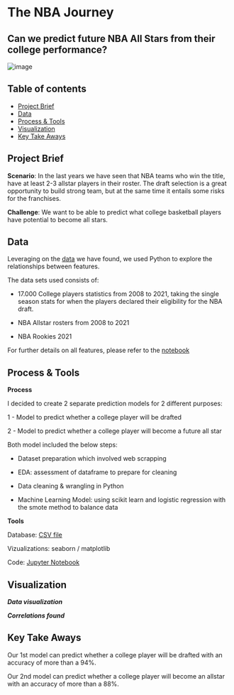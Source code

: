 # The NBA Journey

## Can we predict future NBA All Stars from their college performance?



   ![image](https://user-images.githubusercontent.com/88676121/146384858-ab1bc6a4-4d89-4680-af96-69abca697a18.png)


## Table of contents
- [Project Brief](https://github.com/PolFerrandis/NBA_Journey_Project/blob/main/README.md#project-brief)
- [Data](https://github.com/PolFerrandis/NBA_Journey_Project/blob/main/README.md#data)
- [Process & Tools](https://github.com/PolFerrandis/NBA_Journey_Project/blob/main/README.md#process--tools)
- [Visualization](https://github.com/PolFerrandis/NBA_Journey_Project/blob/main/README.md#visualization) 
- [Key Take Aways](https://github.com/PolFerrandis/NBA_Journey_Project/blob/main/README.md#key-take-aways)

## Project Brief
**Scenario**: In the last years we have seen that NBA teams who win the title, have at least 2-3 allstar players in their roster. The draft selection is a great opportunity to build strong team, but at the same time it entails some risks for the franchises.

**Challenge**: We want to be able to predict what college basketball players have potential to become all stars.


## Data

Leveraging on the [data](https://github.com/PolFerrandis/NBA_Journey_Project/tree/main/Data) we have found, we used Python to explore the relationships between features.

The data sets used consists of:

- 17.000 College players statistics from 2008 to 2021, taking the single season stats for when the players declared their eligibility for the NBA draft.

- NBA Allstar rosters from 2008 to 2021

- NBA Rookies 2021 



For further details on all features, please refer to the [notebook](https://github.com/PolFerrandis/NBA_Journey_Project/tree/main/Jupyter%20Notebooks)


## Process & Tools

**Process**

I decided to create 2 separate prediction models for 2 different purposes:


1 - Model to predict whether a college player will be drafted

2 - Model to predict whether a college player will become a future all star



Both model included the below steps:


- Dataset preparation which involved web scrapping

- EDA: assessment of dataframe to prepare for cleaning

- Data cleaning & wrangling in Python
    
- Machine Learning Model: using scikit learn and logistic regression with the smote method to balance data

**Tools**

Database: [CSV file](https://github.com/PolFerrandis/NBA_Journey_Project/tree/main/Data)

Vizualizations: seaborn / matplotlib

Code: [Jupyter Notebook](https://github.com/PolFerrandis/NBA_Journey_Project/tree/main/Jupyter%20Notebooks) 


## Visualization


_**Data visualization**_




**_Correlations found_**





## Key Take Aways

Our 1st model can predict whether a college player will be drafted with an accuracy of more than a 94%.

Our 2nd model can predict whether a college player will become an allstar with an accuracy of more than a 88%.

